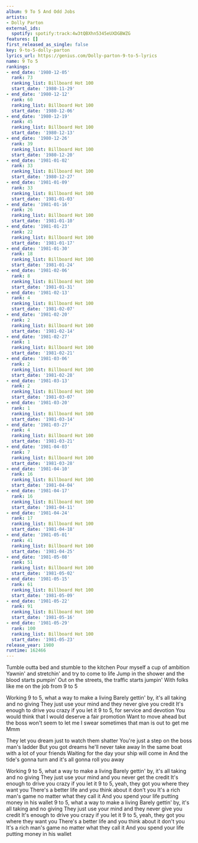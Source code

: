 ```yaml
---
album: 9 To 5 And Odd Jobs
artists:
- Dolly Parton
external_ids:
  spotify: spotify:track:4w3tQBXhn5345eUXDGBWZG
features: []
first_released_as_single: false
key: 9-to-5-dolly-parton
lyrics_url: https://genius.com/Dolly-parton-9-to-5-lyrics
name: 9 To 5
rankings:
- end_date: '1980-12-05'
  rank: 73
  ranking_list: Billboard Hot 100
  start_date: '1980-11-29'
- end_date: '1980-12-12'
  rank: 60
  ranking_list: Billboard Hot 100
  start_date: '1980-12-06'
- end_date: '1980-12-19'
  rank: 45
  ranking_list: Billboard Hot 100
  start_date: '1980-12-13'
- end_date: '1980-12-26'
  rank: 39
  ranking_list: Billboard Hot 100
  start_date: '1980-12-20'
- end_date: '1981-01-02'
  rank: 33
  ranking_list: Billboard Hot 100
  start_date: '1980-12-27'
- end_date: '1981-01-09'
  rank: 33
  ranking_list: Billboard Hot 100
  start_date: '1981-01-03'
- end_date: '1981-01-16'
  rank: 26
  ranking_list: Billboard Hot 100
  start_date: '1981-01-10'
- end_date: '1981-01-23'
  rank: 22
  ranking_list: Billboard Hot 100
  start_date: '1981-01-17'
- end_date: '1981-01-30'
  rank: 18
  ranking_list: Billboard Hot 100
  start_date: '1981-01-24'
- end_date: '1981-02-06'
  rank: 8
  ranking_list: Billboard Hot 100
  start_date: '1981-01-31'
- end_date: '1981-02-13'
  rank: 4
  ranking_list: Billboard Hot 100
  start_date: '1981-02-07'
- end_date: '1981-02-20'
  rank: 2
  ranking_list: Billboard Hot 100
  start_date: '1981-02-14'
- end_date: '1981-02-27'
  rank: 1
  ranking_list: Billboard Hot 100
  start_date: '1981-02-21'
- end_date: '1981-03-06'
  rank: 2
  ranking_list: Billboard Hot 100
  start_date: '1981-02-28'
- end_date: '1981-03-13'
  rank: 2
  ranking_list: Billboard Hot 100
  start_date: '1981-03-07'
- end_date: '1981-03-20'
  rank: 1
  ranking_list: Billboard Hot 100
  start_date: '1981-03-14'
- end_date: '1981-03-27'
  rank: 4
  ranking_list: Billboard Hot 100
  start_date: '1981-03-21'
- end_date: '1981-04-03'
  rank: 7
  ranking_list: Billboard Hot 100
  start_date: '1981-03-28'
- end_date: '1981-04-10'
  rank: 16
  ranking_list: Billboard Hot 100
  start_date: '1981-04-04'
- end_date: '1981-04-17'
  rank: 16
  ranking_list: Billboard Hot 100
  start_date: '1981-04-11'
- end_date: '1981-04-24'
  rank: 17
  ranking_list: Billboard Hot 100
  start_date: '1981-04-18'
- end_date: '1981-05-01'
  rank: 41
  ranking_list: Billboard Hot 100
  start_date: '1981-04-25'
- end_date: '1981-05-08'
  rank: 51
  ranking_list: Billboard Hot 100
  start_date: '1981-05-02'
- end_date: '1981-05-15'
  rank: 61
  ranking_list: Billboard Hot 100
  start_date: '1981-05-09'
- end_date: '1981-05-22'
  rank: 91
  ranking_list: Billboard Hot 100
  start_date: '1981-05-16'
- end_date: '1981-05-29'
  rank: 100
  ranking_list: Billboard Hot 100
  start_date: '1981-05-23'
release_year: 1980
runtime: 162466
---
```

Tumble outta bed and stumble to the kitchen
Pour myself a cup of ambition
Yawnin' and stretchin' and try to come to life
Jump in the shower and the blood starts pumpin'
Out on the streets, the traffic starts jumpin'
With folks like me on the job from 9 to 5


Working 9 to 5, what a way to make a living
Barely gettin' by, it's all taking and no giving
They just use your mind and they never give you credit
It's enough to drive you crazy if you let it
9 to 5, for service and devotion
You would think that I would deserve a fair promotion
Want to move ahead but the boss won't seem to let me
I swear sometimes that man is out to get me
Mmm


They let you dream just to watch them shatter
You're just a step on the boss man's ladder
But you got dreams he'll never take away
In the same boat with a lot of your friends
Waiting for the day your ship will come in
And the tide's gonna turn and it's all gonna roll you away


Working 9 to 5, what a way to make a living
Barely gettin' by, it's all taking and no giving
They just use your mind and you never get the credit
It's enough to drive you crazy if you let it
9 to 5, yeah, they got you where they want you
There's a better life and you think about it don't you
It's a rich man's game no matter what they call it
And you spend your life putting money in his wallet
9 to 5, what a way to make a living
Barely gettin' by, it's all taking and no giving
They just use your mind and they never give you credit
It's enough to drive you crazy if you let it
9 to 5, yeah, they got you where they want you
There's a better life and you think about it don't you
It's a rich man's game no matter what they call it
And you spend your life putting money in his wallet
